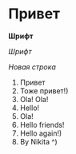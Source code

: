 # Привет
**Шрифт**

*Шрифт*

*Новая строка*

1. Привет
2. Тоже привет!)
3. Ola! Ola!
4. Hello!
3. Ola!
4. Hello friends!
5. Hello again!)
6. By Nikita ^)
